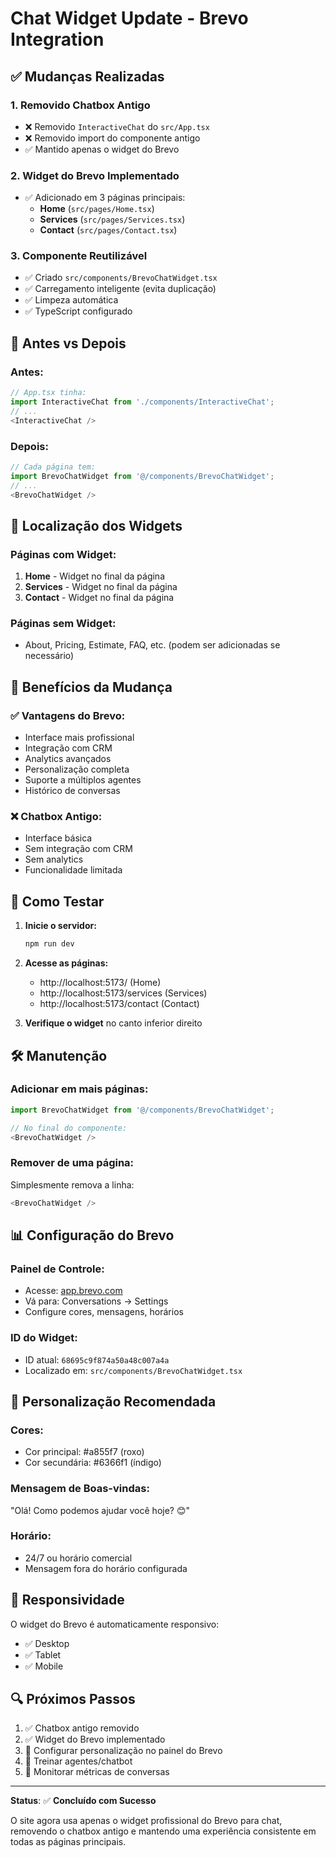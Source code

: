 # Chat Widget Update - Brevo Integration

## ✅ **Mudanças Realizadas**

### **1. Removido Chatbox Antigo**
- ❌ Removido `InteractiveChat` do `src/App.tsx`
- ❌ Removido import do componente antigo
- ✅ Mantido apenas o widget do Brevo

### **2. Widget do Brevo Implementado**
- ✅ Adicionado em 3 páginas principais:
  - **Home** (`src/pages/Home.tsx`)
  - **Services** (`src/pages/Services.tsx`)
  - **Contact** (`src/pages/Contact.tsx`)

### **3. Componente Reutilizável**
- ✅ Criado `src/components/BrevoChatWidget.tsx`
- ✅ Carregamento inteligente (evita duplicação)
- ✅ Limpeza automática
- ✅ TypeScript configurado

## 🔄 **Antes vs Depois**

### **Antes:**
```javascript
// App.tsx tinha:
import InteractiveChat from './components/InteractiveChat';
// ...
<InteractiveChat />
```

### **Depois:**
```javascript
// Cada página tem:
import BrevoChatWidget from '@/components/BrevoChatWidget';
// ...
<BrevoChatWidget />
```

## 📍 **Localização dos Widgets**

### **Páginas com Widget:**
1. **Home** - Widget no final da página
2. **Services** - Widget no final da página  
3. **Contact** - Widget no final da página

### **Páginas sem Widget:**
- About, Pricing, Estimate, FAQ, etc. (podem ser adicionadas se necessário)

## 🎯 **Benefícios da Mudança**

### **✅ Vantagens do Brevo:**
- Interface mais profissional
- Integração com CRM
- Analytics avançados
- Personalização completa
- Suporte a múltiplos agentes
- Histórico de conversas

### **❌ Chatbox Antigo:**
- Interface básica
- Sem integração com CRM
- Sem analytics
- Funcionalidade limitada

## 🚀 **Como Testar**

1. **Inicie o servidor:**
   ```bash
   npm run dev
   ```

2. **Acesse as páginas:**
   - http://localhost:5173/ (Home)
   - http://localhost:5173/services (Services)
   - http://localhost:5173/contact (Contact)

3. **Verifique o widget** no canto inferior direito

## 🛠️ **Manutenção**

### **Adicionar em mais páginas:**
```javascript
import BrevoChatWidget from '@/components/BrevoChatWidget';

// No final do componente:
<BrevoChatWidget />
```

### **Remover de uma página:**
Simplesmente remova a linha:
```javascript
<BrevoChatWidget />
```

## 📊 **Configuração do Brevo**

### **Painel de Controle:**
- Acesse: [app.brevo.com](https://app.brevo.com)
- Vá para: Conversations → Settings
- Configure cores, mensagens, horários

### **ID do Widget:**
- ID atual: `68695c9f874a50a48c007a4a`
- Localizado em: `src/components/BrevoChatWidget.tsx`

## 🎨 **Personalização Recomendada**

### **Cores:**
- Cor principal: #a855f7 (roxo)
- Cor secundária: #6366f1 (índigo)

### **Mensagem de Boas-vindas:**
"Olá! Como podemos ajudar você hoje? 😊"

### **Horário:**
- 24/7 ou horário comercial
- Mensagem fora do horário configurada

## 📱 **Responsividade**

O widget do Brevo é automaticamente responsivo:
- ✅ Desktop
- ✅ Tablet
- ✅ Mobile

## 🔍 **Próximos Passos**

1. ✅ Chatbox antigo removido
2. ✅ Widget do Brevo implementado
3. 🔄 Configurar personalização no painel do Brevo
4. 🔄 Treinar agentes/chatbot
5. 🔄 Monitorar métricas de conversas

---

**Status**: ✅ **Concluído com Sucesso**

O site agora usa apenas o widget profissional do Brevo para chat, removendo o chatbox antigo e mantendo uma experiência consistente em todas as páginas principais. 